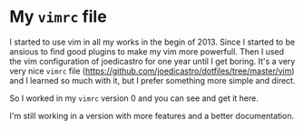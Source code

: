 # My `vimrc` file

I started to use vim in all my works in the begin of 2013. Since I started to be
ansious to find good plugins to make my vim more powerfull. Then I used the vim
configuration of joedicastro for one year until I get boring. It's a very very 
nice `vimrc` file (https://github.com/joedicastro/dotfiles/tree/master/vim) and
I learned so much with it, but I prefer something more simple and direct.

So I worked in my `vimrc` version 0 and you can see and get it here.

I'm still working in a version with more features and a better documentation.
